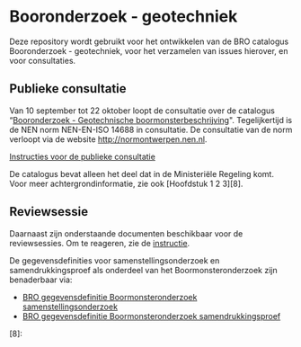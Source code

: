 # Booronderzoek - geotechniek
Deze repository wordt gebruikt voor het ontwikkelen van de BRO catalogus Booronderzoek - geotechniek, voor het verzamelen van issues hierover, en voor consultaties. 

## Publieke consultatie
Van 10 september tot 22 oktober loopt de consultatie over de catalogus “[Booronderzoek - Geotechnische boormonsterbeschrijving][1]". Tegelijkertijd is de NEN norm NEN-EN-ISO 14688 in consultatie. De consultatie van de norm verloopt via de website http://normontwerpen.nen.nl.

[Instructies voor de publieke consultatie][7]

De catalogus bevat alleen het deel dat in de Ministeriële Regeling komt. Voor meer achtergrondinformatie, zie ook [Hoofdstuk 1 2 3][8]. 

## Reviewsessie
Daarnaast zijn onderstaande documenten beschikbaar voor de reviewsessies. Om te reageren, zie de [instructie][7].

De gegevensdefinities voor samenstellingsonderzoek en samendrukkingsproef als onderdeel van het Boormonsteronderzoek zijn benaderbaar via:
- [BRO gegevensdefinitie Boormonsteronderzoek samenstellingsonderzoek][2]
- [BRO gegevensdefinitie Boormonsteronderzoek samendrukkingsproef][3]



[1]: https://github.com/BROprogramma/BHR-GT/blob/gh-pages/Catalogus%20Booronderzoek%20geotechnische%20boormonsterbeschrijving%20v0.9%20publieke%20consultatie%205sept2018.pdf
[2]: https://github.com/BROprogramma/BHR-GT/blob/gh-pages/gegevensdefinitie%20Boormonsteronderzoek%20samenstellingsonderzoek%20werkversie%2020180717.pdf
[3]: https://github.com/BROprogramma/BHR-GT/blob/gh-pages/Gegevensdefinitie%20Boormonsteronderzoek%20samendrukkingsproef%20werkversie%2020180717.pdf
[7]: https://github.com/BROprogramma/BHR-GT/blob/gh-pages/consultatie-instructie.md
[8]: 
